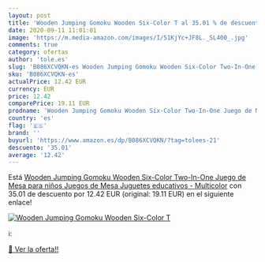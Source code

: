 ```yaml
---
layout: post
title: 'Wooden Jumping Gomoku Wooden Six-Color T al 35.01 % de descuento'
date: 2020-09-11 11:01:01
image: 'https://m.media-amazon.com/images/I/51KjYc+JF8L._SL400_.jpg'
comments: true
category: ofertas
author: 'tole.es'
slug: 'B086XCVQKN-es Wooden Jumping Gomoku Wooden Six-Color Two-In-One Juego de...'
sku: 'B086XCVQKN-es'
actualPrice: 12.42 EUR
currency: EUR
price: 12.42
comparePrice: 19.11 EUR
prodname: 'Wooden Jumping Gomoku Wooden Six-Color Two-In-One Juego de Mesa para niños Juegos de Mesa Juguetes educativos - Multicolor'
country: 'es'
flag: '🇪🇸'
brand: ''
buyurl: 'https://www.amazon.es/dp/B086XCVQKN/?tag=tolees-21'
descuento: '35.01'
average: '12.42'
---
```


Está [Wooden Jumping Gomoku Wooden Six-Color Two-In-One Juego de Mesa para niños Juegos de Mesa Juguetes educativos - Multicolor](https://www.amazon.es/dp/B086XCVQKN/?tag=tolees-21) con 35.01 de descuento por 12.42 EUR (original: 19.11 EUR) en el siguiente enlace!

[![Wooden Jumping Gomoku Wooden Six-Color T](https://m.media-amazon.com/images/I/51KjYc+JF8L._SL400_.jpg)](https://www.amazon.es/dp/B086XCVQKN/?tag=tolees-21)

ℹ️:


[🛒 Ver la oferta!!](https://www.amazon.es/dp/B086XCVQKN/?tag=tolees-21)
